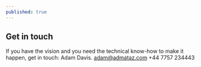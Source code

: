 ```yaml
---
published: true
---
```


## Get in touch
If you have the vision and you need the technical know-how to make it happen, get in touch:  Adam Davis. adam@admataz.com +44 7757 234443